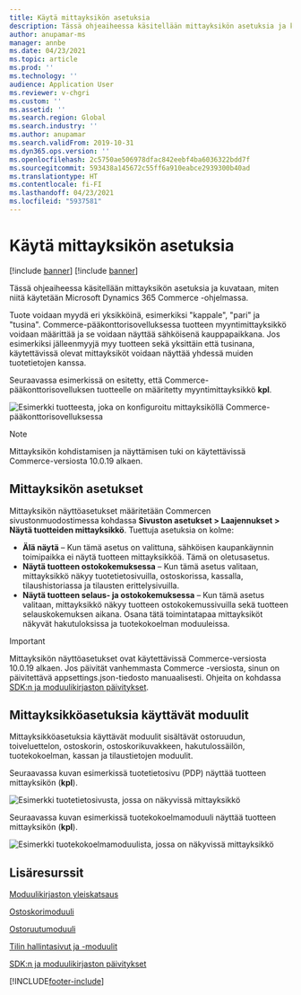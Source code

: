 ```yaml
---
title: Käytä mittayksikön asetuksia
description: Tässä ohjeaiheessa käsitellään mittayksikön asetuksia ja kuvataan, miten niitä käytetään Microsoft Dynamics 365 Commerce -ohjelmassa.
author: anupamar-ms
manager: annbe
ms.date: 04/23/2021
ms.topic: article
ms.prod: ''
ms.technology: ''
audience: Application User
ms.reviewer: v-chgri
ms.custom: ''
ms.assetid: ''
ms.search.region: Global
ms.search.industry: ''
ms.author: anupamar
ms.search.validFrom: 2019-10-31
ms.dyn365.ops.version: ''
ms.openlocfilehash: 2c5750ae506978dfac842eebf4ba6036322bdd7f
ms.sourcegitcommit: 593438a145672c55ff6a910eabce2939300b40ad
ms.translationtype: HT
ms.contentlocale: fi-FI
ms.lasthandoff: 04/23/2021
ms.locfileid: "5937581"
---
```

# <a name="apply-unit-of-measure-settings"></a>Käytä mittayksikön asetuksia

[!include [banner](includes/banner.md)]
[!include [banner](includes/preview-banner.md)]

Tässä ohjeaiheessa käsitellään mittayksikön asetuksia ja kuvataan, miten niitä käytetään Microsoft Dynamics 365 Commerce -ohjelmassa.

Tuote voidaan myydä eri yksikköinä, esimerkiksi "kappale", "pari" ja "tusina". Commerce-pääkonttorisovelluksessa tuotteen myyntimittayksikkö voidaan määrittää ja se voidaan näyttää sähköisenä kauppapaikkana. Jos esimerkiksi jälleenmyyjä myy tuotteen sekä yksittäin että tusinana, käytettävissä olevat mittayksiköt voidaan näyttää yhdessä muiden tuotetietojen kanssa.

Seuraavassa esimerkissä on esitetty, että Commerce-pääkonttorisovelluksen tuotteelle on määritetty myyntimittayksikkö **kpl**.

![Esimerkki tuotteesta, joka on konfiguroitu mittayksiköllä Commerce-pääkonttorisovelluksessa](./media/Productunit-headquarters.PNG)

> [!NOTE]
> Mittayksikön kohdistamisen ja näyttämisen tuki on käytettävissä Commerce-versiosta 10.0.19 alkaen.

## <a name="unit-of-measure-settings"></a>Mittayksikön asetukset

Mittayksikön näyttöasetukset määritetään Commercen sivustonmuodostimessa kohdassa **Sivuston asetukset \> Laajennukset \> Näytä tuotteiden mittayksikkö**. Tuettuja asetuksia on kolme:

- **Älä näytä** – Kun tämä asetus on valittuna, sähköisen kaupankäynnin toimipaikka ei näytä tuotteen mittayksikköä. Tämä on oletusasetus.
- **Näytä tuotteen ostokokemuksessa** – Kun tämä asetus valitaan, mittayksikkö näkyy tuotetietosivuilla, ostoskorissa, kassalla, tilaushistoriassa ja tilausten erittelysivuilla.
- **Näytä tuotteen selaus- ja ostokokemuksessa** – Kun tämä asetus valitaan, mittayksikkö näkyy tuotteen ostokokemussivuilla sekä tuotteen selauskokemuksen aikana. Osana tätä toimintatapaa mittayksiköt näkyvät hakutuloksissa ja tuotekokoelman moduuleissa.

> [!IMPORTANT]
> Mittayksikön näyttöasetukset ovat käytettävissä Commerce-versiosta 10.0.19 alkaen. Jos päivität vanhemmasta Commerce -versiosta, sinun on päivitettävä appsettings.json-tiedosto manuaalisesti. Ohjeita on kohdassa [SDK:n ja moduulikirjaston päivitykset](e-commerce-extensibility/sdk-updates.md#update-the-appsettingsjson-file).

## <a name="modules-that-use-unit-of-measure-settings"></a>Mittayksikköasetuksia käyttävät moduulit

Mittayksikköasetuksia käyttävät moduulit sisältävät ostoruudun, toiveluettelon, ostoskorin, ostoskorikuvakkeen, hakutulossäilön, tuotekokoelman, kassan ja tilaustietojen moduulit.

Seuraavassa kuvan esimerkissä tuotetietosivu (PDP) näyttää tuotteen mittayksikön (**kpl**).

![Esimerkki tuotetietosivusta, jossa on näkyvissä mittayksikkö](./media/Productunit-PDP.png)

Seuraavassa kuvan esimerkissä tuotekokoelmamoduuli näyttää tuotteen mittayksikön (**kpl**).

![Esimerkki tuotekokoelmamoduulista, jossa on näkyvissä mittayksikkö](./media/Productunit-productcollection.png)

## <a name="additional-resources"></a>Lisäresurssit

[Moduulikirjaston yleiskatsaus](starter-kit-overview.md)

[Ostoskorimoduuli](add-cart-module.md)

[Ostoruutumoduuli](add-buy-box.md)

[Tilin hallintasivut ja -moduulit](account-management.md)

[SDK:n ja moduulikirjaston päivitykset](e-commerce-extensibility/sdk-updates.md)

[!INCLUDE[footer-include](../includes/footer-banner.md)]
